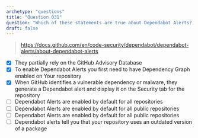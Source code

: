 ```yaml
---
archetype: "questions"
title: "Question 031"
question: "Which of these statements are true about Dependabot Alerts? (Choose three.)"
draft: false
---
```



> https://docs.github.com/en/code-security/dependabot/dependabot-alerts/about-dependabot-alerts
- [x] They partially rely on the GitHub Advisory Database
- [x] To enable Dependabot Alerts you first need to have Dependency Graph enabled on Your repository
- [x] When GitHub identifies a vulnerable dependency or malware, they generate a Dependabot alert and display it on the Security tab for the repository 
- [ ] Dependabot Alerts are enabled by default for all repositories
- [ ] Dependabot Alerts are enabled by default for all public repositories
- [ ] Dependabot Alerts are enabled by default for all public repositories
- [ ] Dependabot alerts tell you that your repository uses an outdated version of a package
